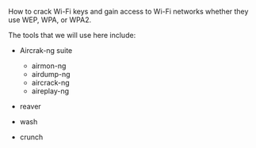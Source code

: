 How to crack Wi-Fi keys and gain access to Wi-Fi networks whether they use WEP, WPA, or WPA2.

The tools that we will use here include:
- Aircrak-ng suite
    - airmon-ng
    - airdump-ng
    - aircrack-ng
    - aireplay-ng

- reaver
- wash
- crunch
